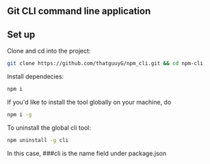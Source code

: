 ## Git CLI command line application



## Set up

Clone and cd into the project:

```bash
git clone https://github.com/thatguuyG/npm_cli.git && cd npm-cli

```

Install dependecies:

```bash
npm i
```

If you'd like to install the tool globally on your machine, do

```bash
npm i -g
```

To uninstall the global cli tool:

```bash
npm uninstall -g cli
```

In this case, ###cli is the name field under package.json
